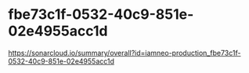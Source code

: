 # fbe73c1f-0532-40c9-851e-02e4955acc1d
https://sonarcloud.io/summary/overall?id=iamneo-production_fbe73c1f-0532-40c9-851e-02e4955acc1d
